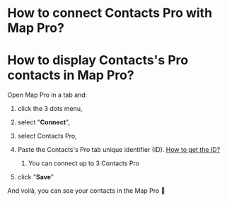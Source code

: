 # How to connect Contacts Pro with Map Pro?

<h1 id="h_b4c552a3ac">How to display Contacts's Pro contacts in Map Pro?</h1>
<p class="no-margin">Open Map Pro in a tab and:</p>
<p class="no-margin"></p>
<ol>
<li>
<p class="no-margin">click the 3 dots menu,</p>
</li>
<li>
<p class="no-margin">select "<b>Connect</b>",</p>
</li>
<li>
<p class="no-margin">select Contacts Pro,</p>
</li>
<li>
<p class="no-margin">Paste the Contacts's Pro tab unique identifier (ID). <a href="https://docs.teams-pro.com/en/articles/5977224-how-to-find-the-id-unique-identifier-for-my-map-pro" target="_blank" class="intercom-content-link">How to get the ID?</a></p>
<p class="no-margin"></p>
<ol><li>
<p class="no-margin">You can connect up to 3 Contacts Pro</p>
</li></ol>
</li>
<li>
<p class="no-margin">click "<b>Save</b>"</p>
</li>
</ol><p class="no-margin">And voilà, you can see your contacts in the Map Pro 🚀</p>

<Hubspot />
<Clarity />
<GoogleAnalytics />

